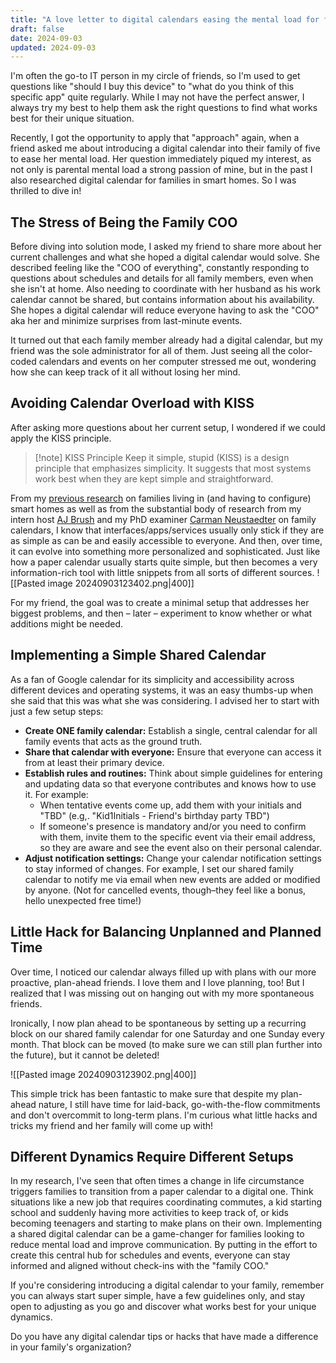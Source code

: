 ```yaml
---
title: "A love letter to digital calendars easing the mental load for families."
draft: false
date: 2024-09-03
updated: 2024-09-03
---
```


I'm often the go-to IT person in my circle of friends, so I'm used to get questions like "should I buy this device" to "what do you think of this specific app" quite regularly. While I may not have the perfect answer, I always try my best to help them ask the right questions to find what works best for their unique situation. 

Recently, I got the opportunity to apply that "approach" again, when a friend asked me about introducing a digital calendar into their family of five to ease her mental load. Her question immediately piqued my interest, as not only is parental mental load a strong passion of mine, but in the past I also researched digital calendar for families in smart homes. So I was thrilled to dive in!

## The Stress of Being the Family COO
Before diving into solution mode, I asked my friend to share more about her current challenges and what she hoped a digital calendar would solve. She described feeling like the "COO of everything", constantly responding to questions about schedules and details for all family members, even when she isn't at home. Also needing to coordinate with her husband as his work calendar cannot be shared, but contains information about his availability. She hopes a digital calendar will reduce everyone having to ask the "COO" aka her and minimize surprises from last-minute events.

It turned out that each family member already had a digital calendar, but my friend was the sole administrator for all of them. Just seeing all the color-coded calendars and events on her computer stressed me out, wondering how she can keep track of it all without losing her mind. 

## Avoiding Calendar Overload with KISS
After asking more questions about her current setup, I wondered if we could apply the KISS principle. 

>[!note] KISS Principle
>Keep it simple, stupid (KISS) is a design principle that emphasizes simplicity. It suggests that most systems work best when they are kept simple and straightforward.

From my [previous research](https://www.zora.uzh.ch/id/eprint/65488/1/Pervasive2012Mennicken.pdf) on families living in (and having to configure) smart homes as well as from the substantial body of research from my intern host [AJ Brush](https://www.microsoft.com/en-us/research/people/ajbrush/) and my PhD examiner [Carman Neustaedter](https://www.sfu.ca/siat/people/research-faculty/carman-neustaedter.html) on family calendars, I know that interfaces/apps/services usually only stick if they are as simple as can be and easily accessible to everyone. And then, over time, it can evolve into something more personalized and sophisticated. Just like how a paper calendar usually starts quite simple, but then becomes a very information-rich tool with little snippets from all sorts of different sources.
![[Pasted image 20240903123402.png|400]]

For my friend, the goal was to create a minimal setup that addresses her biggest problems, and then – later – experiment to know whether or what additions might be needed. 

## Implementing a Simple Shared Calendar
As a fan of Google calendar for its simplicity and accessibility across different devices and operating systems, it was an easy thumbs-up when she said that this was what she was considering. I advised her to start with just a few setup steps: 

- **Create ONE family calendar:** Establish a single, central calendar for all family events that acts as the ground truth.
- **Share that calendar with everyone:** Ensure that everyone can access it from at least their primary device.
- **Establish rules and routines:**  Think about simple guidelines for entering and updating data so that everyone contributes and knows how to use it. For example: 
	- When tentative events come up, add them with your initials and "TBD" (e.g,. "Kid1Initials - Friend's birthday party TBD")
	- If someone's presence is mandatory and/or you need to confirm with them, invite them to the specific event via their email address, so they are aware and see the event also on their personal calendar.
- **Adjust notification settings:** Change your calendar notification settings to stay informed of changes. For example, I set our shared family calendar to notify me via email when new events are added or modified by anyone. (Not for cancelled events, though–they feel like a bonus, hello unexpected free time!)

## Little Hack for Balancing Unplanned and Planned Time
Over time, I noticed our calendar always filled up with plans with our more proactive, plan-ahead friends. I love them and I love planning, too! But I realized that I was missing out on hanging out with my more spontaneous friends. 

Ironically, I now plan ahead to be spontaneous by setting up a recurring block on our shared family calendar for one Saturday and one Sunday every month. That block can be moved (to make sure we can still plan further into the future), but it cannot be deleted! 

![[Pasted image 20240903123902.png|400]]

This simple trick has been fantastic to make sure that despite my plan-ahead nature, I still have time for laid-back, go-with-the-flow commitments and don't overcommit to long-term plans. I'm curious what little hacks and tricks my friend and her family will come up with!

## Different Dynamics Require Different Setups
In my research, I've seen that often times a change in life circumstance triggers families to transition from a paper calendar to a digital one. Think situations like a new job that requires coordinating commutes, a kid starting school and suddenly having more activities to keep track of, or kids becoming teenagers and starting to make plans on their own. Implementing a shared digital calendar can be a game-changer for families looking to reduce mental load and improve communication. By putting in the effort to create this central hub for schedules and events, everyone can stay informed and aligned without check-ins with the "family COO."

If you're considering introducing a digital calendar to your family, remember you can always start super simple, have a few guidelines only, and stay open to adjusting as you go and discover what works best for your unique dynamics. 

Do you have any digital calendar tips or hacks that have made a difference in your family's organization? 